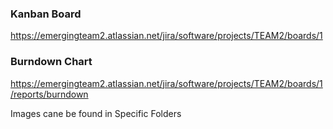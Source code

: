 ### Kanban Board
https://emergingteam2.atlassian.net/jira/software/projects/TEAM2/boards/1


### Burndown Chart
https://emergingteam2.atlassian.net/jira/software/projects/TEAM2/boards/1/reports/burndown

Images cane be found in Specific Folders
